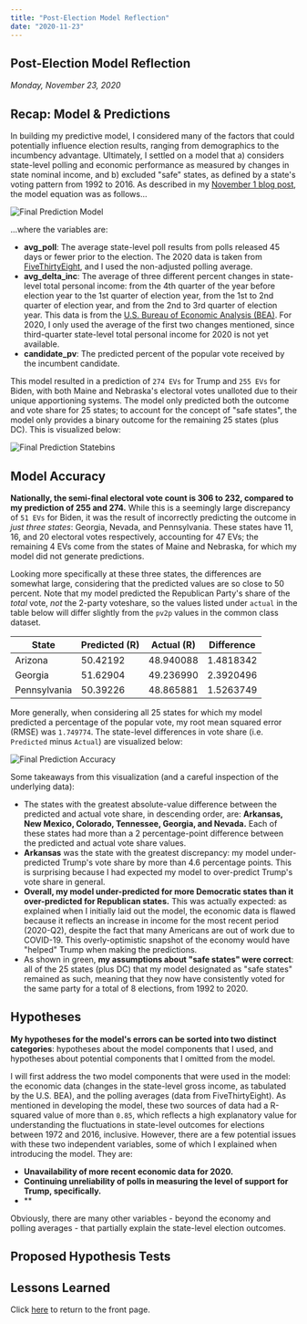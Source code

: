 ```yaml
---
title: "Post-Election Model Reflection"
date: "2020-11-23"
---
```


## Post-Election Model Reflection
*Monday, November 23, 2020*

## Recap: Model & Predictions
In building my predictive model, I considered many of the factors that could potentially influence election results, ranging from demographics to the incumbency advantage. Ultimately, I settled on a model that a) considers state-level polling and economic performance as measured by changes in state nominal income, and b) excluded "safe" states, as defined by a state's voting pattern from 1992 to 2016. As described in my [November 1 blog post](https://yanxifang.github.io/Gov-1347/2020/11/01/Final-Prediction-Model.html), the model equation was as follows...

![Final Prediction Model](https://yanxifang.github.io/Gov-1347/images/final_model.PNG)

...where the variables are:
- **avg_poll**: The average state-level poll results from polls released 45 days or fewer prior to the election. The 2020 data is taken from [FiveThirtyEight](https://github.com/fivethirtyeight/data/tree/master/polls), and I used the non-adjusted polling average.
- **avg_delta_inc**: The average of three different percent changes in state-level total personal income: from the 4th quarter of the year before election year to the 1st quarter of election year, from the 1st to 2nd quarter of election year, and from the 2nd to 3rd quarter of election year. This data is from the [U.S. Bureau of Economic Analysis (BEA)](https://apps.bea.gov/regional/downloadzip.cfm). For 2020, I only used the average of the first two changes mentioned, since third-quarter state-level total personal income for 2020 is not yet available.
- **candidate_pv**: The predicted percent of the popular vote received by the incumbent candidate.

This model resulted in a prediction of `274 EVs` for Trump and `255 EVs` for Biden, with both Maine and Nebraska's electoral votes unalloted due to their unique apportioning systems. The model only predicted both the outcome and vote share for 25 states; to account for the concept of "safe states", the model only provides a binary outcome for the remaining 25 states (plus DC). This is visualized below:

![Final Prediction Statebins](https://yanxifang.github.io/Gov-1347/images/final_prediction_statebins.png)

## Model Accuracy
**Nationally, the semi-final electoral vote count is 306 to 232, compared to my prediction of 255 and 274.** While this is a seemingly large discrepancy of `51 EVs` for Biden, it was the result of incorrectly predicting the outcome in *just three states*: Georgia, Nevada, and Pennsylvania. These states have 11, 16, and 20 electoral votes respectively, accounting for 47 EVs; the remaining 4 EVs come from the states of Maine and Nebraska, for which my model did not generate predictions. 

Looking more specifically at these three states, the differences are somewhat large, considering that the predicted values are so close to 50 percent. Note that my model predicted the Republican Party's share of the *total* vote, *not* the 2-party voteshare, so the values listed under `actual` in the table below will differ slightly from the `pv2p` values in the common class dataset.

| State | Predicted (R) | Actual (R) | Difference |
| --- | --- | --- | --- |
| Arizona | 50.42192 | 48.940088 | 1.4818342 |
| Georgia | 51.62904 | 49.236990 | 2.3920496 |
| Pennsylvania | 50.39226 | 48.865881 | 1.5263749 |

More generally, when considering all 25 states for which my model predicted a percentage of the popular vote, my root mean squared error (RMSE) was `1.749774`. The state-level differences in vote share (i.e. `Predicted` minus `Actual`) are visualized below:

![Final Prediction Accuracy](https://yanxifang.github.io/Gov-1347/images/final_prediction_accuracy.png)

Some takeaways from this visualization (and a careful inspection of the underlying data):

- The states with the greatest absolute-value difference between the predicted and actual vote share, in descending order, are: **Arkansas, New Mexico, Colorado, Tennessee, Georgia, and Nevada.** Each of these states had more than a 2 percentage-point difference between the predicted and actual vote share values.
- **Arkansas** was the state with the greatest discrepancy: my model under-predicted Trump's vote share by more than 4.6 percentage points. This is surprising because I had expected my model to over-predict Trump's vote share in general.
- **Overall, my model under-predicted for more Democratic states than it over-predicted for Republican states.** This was actually expected: as explained when I initially laid out the model, the economic data is flawed because it reflects an increase in income for the most recent period (2020-Q2), despite the fact that many Americans are out of work due to COVID-19. This overly-optimistic snapshot of the economy would have "helped" Trump when making the predictions.
- As shown in green, **my assumptions about "safe states" were correct**: all of the 25 states (plus DC) that my model designated as "safe states" remained as such, meaning that they now have consistently voted for the same party for a total of 8 elections, from 1992 to 2020.

## Hypotheses
**My hypotheses for the model's errors can be sorted into two distinct categories**: hypotheses about the model components that I used, and hypotheses about potential components that I omitted from the model.

I will first address the two model components that were used in the model: the economic data (changes in the state-level gross income, as tabulated by the U.S. BEA), and the polling averages (data from FiveThirtyEight). As mentioned in developing the model, these two sources of data had a R-squared value of more than `0.85`, which reflects a high explanatory value for understanding the fluctuations in state-level outcomes for elections between 1972 and 2016, inclusive. However, there are a few potential issues with these two independent variables, some of which I explained when introducing the model. They are:

- **Unavailability of more recent economic data for 2020.** 
- **Continuing unreliability of polls in measuring the level of support for Trump, specifically.**
- **

Obviously, there are many other variables - beyond the economy and polling averages - that partially explain the state-level election outcomes.

## Proposed Hypothesis Tests

## Lessons Learned

Click [here](https://yanxifang.github.io/Gov-1347) to return to the front page.
